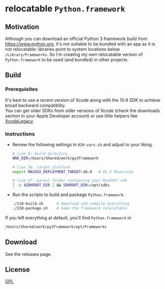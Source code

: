 # relocatable `Python.framework`

## Motivation

Although you can download an official Python 3 framework build from https://www.python.org, it's not suitable to be bundled with an app as it is not relocatable: libraries point to system locations below `/Library/Frameworks`. So I'm creating my own relocatable version of `Python.framework` to be used (and bundled) in other projects.

## Build

### Prerequisites

It's best to use a recent version of Xcode along with the 10.9 SDK to achieve broad backward compatiblity.  
You can get older SDKs from older versions of Xcode (check the downloads section in your Apple Developer account) or use little helpers like [XcodeLegacy](https://github.com/devernay/xcodelegacy).

### Instructions

- Review the following settings in `020-vars.sh` and adjust to your liking.

  ```bash
  # line 8: build directory
  WRK_DIR=/Users/Shared/work/py3framework
  
  # line 56: target platform
  export MACOSX_DEPLOYMENT_TARGET=10.9   # OS X Mavericks

  # line 57: parent folder containing your MacOSX*.sdk
  [ -z $SDKROOT_DIR ] && SDKROOT_DIR=/opt/sdks
  ```

- Run the scripts to build and package `Python.framework`.

  ```bash
  ./110-build.sh      # download and compile everything
  ./210-package.sh    # make the framework relocatable
  ```

If you left everything at default, you'll find `Python.framework` in

```bash
/Users/Shared/work/py3framework/opt/Frameworks
```

## Download

See the releases page.

## License

[GPL](LICENSE)

